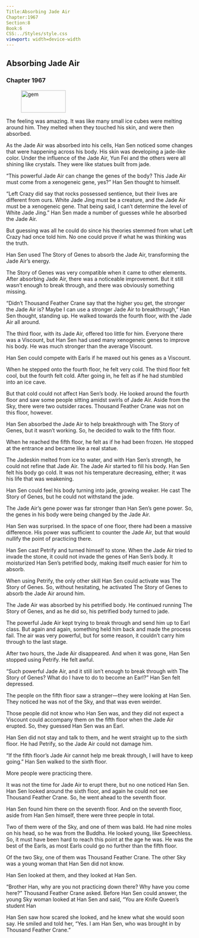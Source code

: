 ```yaml
---
Title:Absorbing Jade Air 
Chapter:1967 
Section:8 
Book:6 
CSS:../Styles/style.css 
viewport: width=device-width
---
```

  
## Absorbing Jade Air
### Chapter 1967
  
<figure>
	<img src="../Images/gem.gif" alt="gem" id="gem" width="120" height="60" />
</figure>
  

  
The feeling was amazing. It was like many small ice cubes were melting around him. They melted when they touched his skin, and were then absorbed.

As the Jade Air was absorbed into his cells, Han Sen noticed some changes that were happening across his body. His skin was developing a jade-like color. Under the influence of the Jade Air, Yun Fei and the others were all shining like crystals. They were like statues built from jade.

“This powerful Jade Air can change the genes of the body? This Jade Air must come from a xenogeneic gene, yes?” Han Sen thought to himself.

“Left Crazy did say that rocks possessed sentience, but their lives are different from ours. White Jade Jing must be a creature, and the Jade Air must be a xenogeneic gene. That being said, I can’t determine the level of White Jade Jing.” Han Sen made a number of guesses while he absorbed the Jade Air.

But guessing was all he could do since his theories stemmed from what Left Crazy had once told him. No one could prove if what he was thinking was the truth.

Han Sen used The Story of Genes to absorb the Jade Air, transforming the Jade Air’s energy.

The Story of Genes was very compatible when it came to other elements. After absorbing Jade Air, there was a noticeable improvement. But it still wasn’t enough to break through, and there was obviously something missing.

“Didn’t Thousand Feather Crane say that the higher you get, the stronger the Jade Air is? Maybe I can use a stronger Jade Air to breakthrough,” Han Sen thought, standing up. He walked towards the fourth floor, with the Jade Air all around.

The third floor, with its Jade Air, offered too little for him. Everyone there was a Viscount, but Han Sen had used many xenogeneic genes to improve his body. He was much stronger than the average Viscount.

Han Sen could compete with Earls if he maxed out his genes as a Viscount.

When he stepped onto the fourth floor, he felt very cold. The third floor felt cool, but the fourth felt cold. After going in, he felt as if he had stumbled into an ice cave.

But that cold could not affect Han Sen’s body. He looked around the fourth floor and saw some people sitting amidst swirls of Jade Air. Aside from the Sky, there were two outsider races. Thousand Feather Crane was not on this floor, however.

Han Sen absorbed the Jade Air to help breakthrough with The Story of Genes, but it wasn’t working. So, he decided to walk to the fifth floor.

When he reached the fifth floor, he felt as if he had been frozen. He stopped at the entrance and became like a real statue.

The Jadeskin melted from ice to water, and with Han Sen’s strength, he could not refine that Jade Air. The Jade Air started to fill his body. Han Sen felt his body go cold. It was not his temperature decreasing, either; it was his life that was weakening.

Han Sen could feel his body turning into jade, growing weaker. He cast The Story of Genes, but he could not withstand the jade.

The Jade Air’s gene power was far stronger than Han Sen’s gene power. So, the genes in his body were being changed by the Jade Air.

Han Sen was surprised. In the space of one floor, there had been a massive difference. His power was sufficient to counter the Jade Air, but that would nullify the point of practicing there.

Han Sen cast Petrify and turned himself to stone. When the Jade Air tried to invade the stone, it could not invade the genes of Han Sen’s body. It moisturized Han Sen’s petrified body, making itself much easier for him to absorb.

When using Petrify, the only other skill Han Sen could activate was The Story of Genes. So, without hesitating, he activated The Story of Genes to absorb the Jade Air around him.

The Jade Air was absorbed by his petrified body. He continued running The Story of Genes, and as he did so, his petrified body turned to jade.

The powerful Jade Air kept trying to break through and send him up to Earl class. But again and again, something held him back and made the process fail. The air was very powerful, but for some reason, it couldn’t carry him through to the last stage.

After two hours, the Jade Air disappeared. And when it was gone, Han Sen stopped using Petrify. He felt awful.

“Such powerful Jade Air, and it still isn’t enough to break through with The Story of Genes? What do I have to do to become an Earl?” Han Sen felt depressed.

The people on the fifth floor saw a stranger—they were looking at Han Sen. They noticed he was not of the Sky, and that was even weirder.

Those people did not know who Han Sen was, and they did not expect a Viscount could accompany them on the fifth floor when the Jade Air erupted. So, they guessed Han Sen was an Earl.

Han Sen did not stay and talk to them, and he went straight up to the sixth floor. He had Petrify, so the Jade Air could not damage him.

“If the fifth floor’s Jade Air cannot help me break through, I will have to keep going.” Han Sen walked to the sixth floor.

More people were practicing there.

It was not the time for Jade Air to erupt there, but no one noticed Han Sen. Han Sen looked around the sixth floor, and again he could not see Thousand Feather Crane. So, he went ahead to the seventh floor.

Han Sen found him there on the seventh floor. And on the seventh floor, aside from Han Sen himself, there were three people in total.

Two of them were of the Sky, and one of them was bald. He had nine moles on his head, so he was from the Buddha. He looked young, like Speechless. So, it must have been hard to reach this point at the age he was. He was the best of the Earls, as most Earls could go no further than the fifth floor.

Of the two Sky, one of them was Thousand Feather Crane. The other Sky was a young woman that Han Sen did not know.

Han Sen looked at them, and they looked at Han Sen.

“Brother Han, why are you not practicing down there? Why have you come here?” Thousand Feather Crane asked. Before Han Sen could answer, the young Sky woman looked at Han Sen and said, “You are Knife Queen’s student Han

Han Sen saw how scared she looked, and he knew what she would soon say. He smiled and told her, “Yes. I am Han Sen, who was brought in by Thousand Feather Crane.”